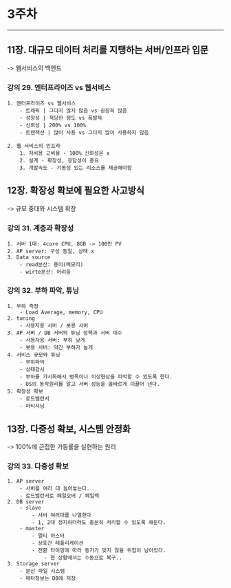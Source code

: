# 3주차 

---

## 11장. 대규모 데이터 처리를 지탱하는 서버/인프라 입문
-> 웹서비스의 백엔드

### 강의 29. 엔터프라이즈 vs 웹서비스
    1. 엔터프라이즈 vs 웹서비스
        - 트래픽 | 그다지 많지 않음 vs 굉장히 많음
        - 성장성 | 적당한 정도 vs 폭발적
        - 신뢰성 | 200% vs 100%
        - 트랜잭션 | 많이 사용 vs 그다지 많이 사용하지 않음

    2. 웹 서비스의 인프라
        1. 저비용 고비율 - 100% 신뢰성은 x
        2. 설계 - 확장성, 응답성이 중요
        3. 개발속도 - 기동성 있는 리소스를 제공해야함

## 12장. 확장성 확보에 필요한 사고방식
-> 규모 중대와 시스템 확장

### 강의 31. 계층과 확장성
    1. 서버 1대: 4core CPU, 8GB -> 100만 PV
    2. AP server: 구성 동일, 상태 x
    3. Data source
        - read분산: 용이(메모리)
        - wirte분산: 어려움
        
### 강의 32. 부하 파악, 튜닝
    1. 부하 측정
        - Load Average, memory, CPU
    2. tuning
        - 사용자용 서버 / 봇용 서버
    3. AP 서버 / DB 서버의 튜닝 정책과 서버 대수
        - 사용자용 서버: 부하 낮게
        - 봇용 서버: 약간 부하가 높게
    4. 서비스 규모와 튜닝
        - 부하파악
        - 상태감시
        - 부하를 가시화해서 병목이나 이상현상을 파악할 수 있도록 한다.
        - OS의 동작원리를 알고 서버 성능을 올바르게 이끌어 낸다. 
    5. 확장성 확보
        - 로드밸런서
        - 파티셔닝

## 13장. 다중성 확보, 시스템 안정화
-> 100%에 근접한 가동률을 실현하는 원리


### 강의 33. 다중성 확보
    1. AP server
        - 서버를 여러 대 늘어놓는다.
        - 로드밸런서로 페일오버 / 페일백
    2. DB server
        - slave
            - 서버 여러대를 나열한다
            - 1, 2대 정지하더라도 충분히 처리할 수 있도록 해둔다.
        - master
            - 멀티 마스터
            - 상호간 레플리케이션
            - 전환 타이밍에 따라 동기가 맞지 않을 위험이 남아있다.
                - 현 상황에서는 수동으로 복구..
    3. Storage server
        - 분산 파일 시스템
        - 메타정보는 DB에 저장
